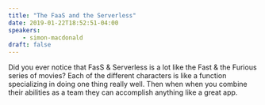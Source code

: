 ```yaml
---
title: "The FaaS and the Serverless"
date: 2019-01-22T18:52:51-04:00
speakers:
    - simon-macdonald
draft: false
---
```


Did you ever notice that FasS & Serverless is a lot like the Fast & the Furious series of movies? Each of the different characters is like a function specializing in doing one thing really well. Then when when you combine their abilities as a team they can accomplish anything like a great app.